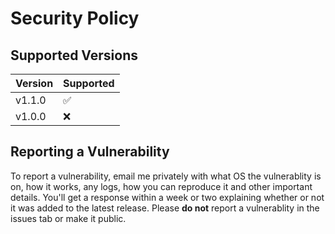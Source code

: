 # Security Policy

## Supported Versions

| Version | Supported          |
| ------- | ------------------ |
| v1.1.0  | :white_check_mark: |
| v1.0.0  | :x:                |

## Reporting a Vulnerability

To report a vulnerability, email me privately with what OS the vulnerablity is on, how it works, any logs, how you can reproduce it and other important details. You'll get a response within a week or two explaining whether or not it was added to the latest release. Please **do not** report a vulnerablity in the issues tab or make it public.
